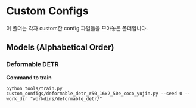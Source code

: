 # Custom Configs

이 폴더는 각자 custom한 config 파일들을 모아놓은 폴더입니다.


## Models (Alphabetical Order)

### Deformable DETR

__Command to train__

```
python tools/train.py custom_configs/deformable_detr_r50_16x2_50e_coco_yujin.py --seed 0 --work_dir "workdirs/deformable_detr/"
```
